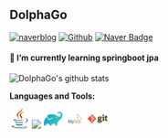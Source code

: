 ## DolphaGo
[![naverblog](https://img.shields.io/badge/naverblog-badge?style=flat-square&logo=Blogger&logoColor=white)](http://blog.naver.com/adamdoha)
[![Github](https://img.shields.io/badge/-Github-000?style=flat&logo=Github&logoColor=white)](https://github.com/adamdoha)
[![Naver Badge](https://img.shields.io/badge/-adamdoha@naver.com-c14438?style=flat-square&logo=Gmail&logoColor=white&color=green&link=mailto:adamdoha@naver.com)](mailto:adamdoha@naver.com)

#### 🌱 I’m currently learning springboot jpa

![DolphaGo's github stats](https://github-readme-stats.vercel.app/api?username=adamdoha&show_icons=true&title_color=f7f307&icon_color=02b062&text_color=ffffff&bg_color=180175)


**Languages and Tools:**  

<code><img height="35" src="https://raw.githubusercontent.com/github/explore/80688e429a7d4ef2fca1e82350fe8e3517d3494d/topics/java/java.png"></code>
<code><img height="35" src="https://github.com/spring-projects/spring-framework/blob/master/src/docs/spring-framework.png"></code>
<code><img height="35" src="https://raw.githubusercontent.com/github/explore/59009b1589a883459c0ae19044e3e7e3ec0c4e0a/topics/gradle/gradle.png"></code>
<code><img height="35" src="https://raw.githubusercontent.com/github/explore/80688e429a7d4ef2fca1e82350fe8e3517d3494d/topics/mysql/mysql.png"></code>
<code><img height="35" src="https://raw.githubusercontent.com/github/explore/80688e429a7d4ef2fca1e82350fe8e3517d3494d/topics/git/git.png"></code>
